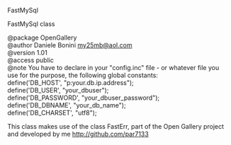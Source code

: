 
FastMySql    

FastMySql class    

@package  OpenGallery    
@author   Daniele Bonini <my25mb@aol.com>     
@version  1.01     
@access   public    
@note You have to declare in your "config.inc" file - or whatever file you    
use for the purpose, the following global constants:   
define('DB_HOST', "p:your.db.ip.address");    
define('DB_USER', "your_dbuser");    
define('DB_PASSWORD', "your_dbuser_password");    
define('DB_DBNAME', "your_db_name");    
define('DB_CHARSET', "utf8");     

This class makes use of the class FastErr, part of the Open Gallery
project and developed by me http://github.com/par7133

